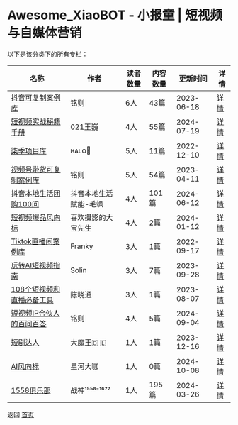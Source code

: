 # Awesome_XiaoBOT - 小报童 | 短视频与自媒体营销

以下是该分类下的所有专栏：

| 名称 | 作者 | 读者数量 | 内容数量 | 更新时间 | 详情 |
|------|------|----------|----------|----------|------|
| [抖音可复制案例库](https://xiaobot.net/p/douyin66?refer=0b133df9-27dc-423b-8101-639049001c13) | 铭则 | 6人 | 43篇 |  2023-06-18 | [详情](data/douyin66.md) |
| [短视频实战秘籍手册](https://xiaobot.net/p/cwww01?refer=0b133df9-27dc-423b-8101-639049001c13) | 021王巍 | 4人 | 55篇 |  2024-07-19 | [详情](data/cwww01.md) |
| [柒季项目库](https://xiaobot.net/p/Halo162?refer=0b133df9-27dc-423b-8101-639049001c13) | ʜᴀʟᴏ🥝 | 5人 | 11篇 |  2022-12-10 | [详情](data/Halo162.md) |
| [视频号带货可复制案例库](https://xiaobot.net/p/shipinhao?refer=0b133df9-27dc-423b-8101-639049001c13) | 铭则 | 5人 | 54篇 |  2023-04-11 | [详情](data/shipinhao.md) |
| [抖音本地生活团购100问](https://xiaobot.net/p/a18629089052?refer=0b133df9-27dc-423b-8101-639049001c13) | 抖音本地生活赋能-毛飒 | 4人 | 101篇 |  2024-06-12 | [详情](data/a18629089052.md) |
| [短视频爆品风向标](https://xiaobot.net/p/dr-baopin?refer=0b133df9-27dc-423b-8101-639049001c13) | 喜欢摄影的大宝先生 | 4人 | 2篇 |  2024-01-12 | [详情](data/dr-baopin.md) |
| [Tiktok直播间案例库](https://xiaobot.net/p/tiktokliveroom?refer=0b133df9-27dc-423b-8101-639049001c13) | Franky | 3人 | 1篇 |  2022-09-17 | [详情](data/tiktokliveroom.md) |
| [玩转AI短视频指南](https://xiaobot.net/p/aizn?refer=0b133df9-27dc-423b-8101-639049001c13) | Solin | 3人 | 7篇 |  2023-09-28 | [详情](data/aizn.md) |
| [108个短视频和直播必备工具](https://xiaobot.net/p/gongju?refer=0b133df9-27dc-423b-8101-639049001c13) | 陈晓通 | 3人 | 1篇 |  2023-08-07 | [详情](data/gongju.md) |
| [短视频IP合伙人的百问百答](https://xiaobot.net/p/mingzeIP?refer=0b133df9-27dc-423b-8101-639049001c13) | 铭则 | 4人 | 5篇 |  2024-09-04 | [详情](data/mingzeIP.md) |
| [短剧达人](https://xiaobot.net/p/DKDJDR?refer=0b133df9-27dc-423b-8101-639049001c13) | 大魔王🇨 🇱 | 1人 | 1篇 |  2023-12-16 | [详情](data/DKDJDR.md) |
| [AI风向标](https://xiaobot.net/p/xingheE92?refer=0b133df9-27dc-423b-8101-639049001c13) | 星河大咖 | 1人 | 0篇 |  2024-10-08 | [详情](data/xingheE92.md) |
| [1558俱乐部](https://xiaobot.net/p/1558?refer=0b133df9-27dc-423b-8101-639049001c13) | 战神¹⁵⁵⁸⁻¹⁶⁷⁷ | 1人 | 195篇 |  2024-03-26 | [详情](data/1558.md) |


返回 [首页](../README.md)
